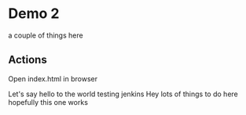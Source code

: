 # Demo 2
a couple of things here

## Actions 

Open index.html in browser

Let's say hello to the world
testing jenkins
Hey lots of things to do here
hopefully this one works
